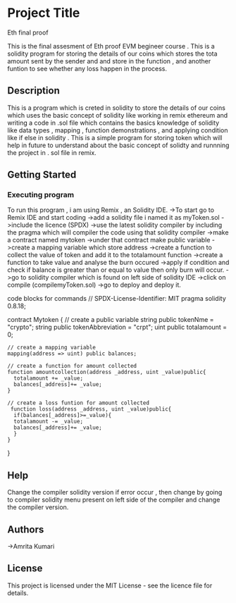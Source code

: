 # Project Title
Eth final proof

This is the final assesment of Eth proof EVM begineer course . This is a solidity program for storing the details of our coins which stores the tota amount sent by the sender and and store in the function , and another funtion to see whether any loss happen in the process.

## Description

This is a program which is creted in solidity to store the details of our coins which uses the basic concept of solidity like working in remix ethereum and writing a code in .sol file which contains the basics knowledge of solidity like data types , mapping , function demonstrations , and applying condition like if else in solidity . This is a simple program for storing token which will help in future to understand about the basic concept of solidty and runnning the project in . sol file in remix.

## Getting Started


### Executing program

To run this program , i am using Remix , an Solidity IDE.
->To start go to Remix IDE and start coding 
->add a solidity file i named it as myToken.sol 
->include the licence (SPDX) 
->use the latest solidity compiler by including the pragma which will compiler the code using that solidity compiler
->make a contract named mytoken 
->under that contract make public variable 
->create a mapping variable which store address 
->create a function to collect the value of token and add it to the totalamount function
->create a function to take value and analyse the burn occured 
->apply if condition and check if balance is greater than or equal to value then only burn will occur.
->go to solidity compiler which is found on left side of solidity IDE
->click on compile (compilemyToken.sol)
->go to deploy and deploy it.

code blocks for commands
// SPDX-License-Identifier: MIT
pragma solidity 0.8.18;

contract Mytoken {
    // create a public variable
    string public tokenNme = "crypto";
    string public tokenAbbreviation = "crpt";
    uint public totalamount = 0;

    // create a mapping variable
    mapping(address => uint) public balances;

    // create a function for amount collected
    function amountcollection(address _address, uint _value)public{
      totalamount += _value;
      balances[_address]+= _value;
    }

    // create a loss funtion for amount collected
     function loss(address _address, uint _value)public{
      if(balances[_address]>=_value){
      totalamount -= _value;
      balances[_address]+= _value;
      }
    }
}

## Help

Change the compiler solidity version if error occur , then change by going to compiler solidity menu present on left side of the compiler and change the compiler version.

## Authors

->Amrita Kumari

## License

This project is licensed under the MIT License - see the licence file for details.
